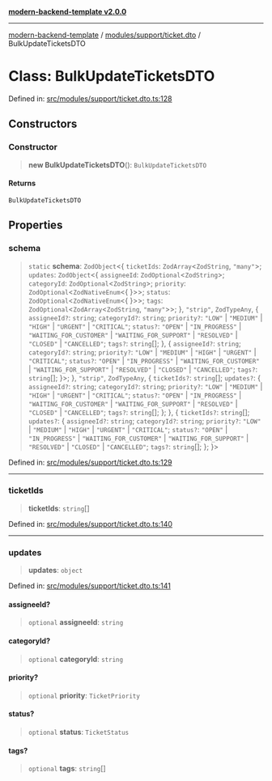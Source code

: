 [**modern-backend-template v2.0.0**](../../../../README.md)

***

[modern-backend-template](../../../../modules.md) / [modules/support/ticket.dto](../README.md) / BulkUpdateTicketsDTO

# Class: BulkUpdateTicketsDTO

Defined in: [src/modules/support/ticket.dto.ts:128](https://github.com/maemreyo/saas-4cus-nodejs/blob/2a5b3f3aa11335dfa561e80e1feabb8e6084261e/src/modules/support/ticket.dto.ts#L128)

## Constructors

### Constructor

> **new BulkUpdateTicketsDTO**(): `BulkUpdateTicketsDTO`

#### Returns

`BulkUpdateTicketsDTO`

## Properties

### schema

> `static` **schema**: `ZodObject`\<\{ `ticketIds`: `ZodArray`\<`ZodString`, `"many"`\>; `updates`: `ZodObject`\<\{ `assigneeId`: `ZodOptional`\<`ZodString`\>; `categoryId`: `ZodOptional`\<`ZodString`\>; `priority`: `ZodOptional`\<`ZodNativeEnum`\<\{ \}\>\>; `status`: `ZodOptional`\<`ZodNativeEnum`\<\{ \}\>\>; `tags`: `ZodOptional`\<`ZodArray`\<`ZodString`, `"many"`\>\>; \}, `"strip"`, `ZodTypeAny`, \{ `assigneeId?`: `string`; `categoryId?`: `string`; `priority?`: `"LOW"` \| `"MEDIUM"` \| `"HIGH"` \| `"URGENT"` \| `"CRITICAL"`; `status?`: `"OPEN"` \| `"IN_PROGRESS"` \| `"WAITING_FOR_CUSTOMER"` \| `"WAITING_FOR_SUPPORT"` \| `"RESOLVED"` \| `"CLOSED"` \| `"CANCELLED"`; `tags?`: `string`[]; \}, \{ `assigneeId?`: `string`; `categoryId?`: `string`; `priority?`: `"LOW"` \| `"MEDIUM"` \| `"HIGH"` \| `"URGENT"` \| `"CRITICAL"`; `status?`: `"OPEN"` \| `"IN_PROGRESS"` \| `"WAITING_FOR_CUSTOMER"` \| `"WAITING_FOR_SUPPORT"` \| `"RESOLVED"` \| `"CLOSED"` \| `"CANCELLED"`; `tags?`: `string`[]; \}\>; \}, `"strip"`, `ZodTypeAny`, \{ `ticketIds?`: `string`[]; `updates?`: \{ `assigneeId?`: `string`; `categoryId?`: `string`; `priority?`: `"LOW"` \| `"MEDIUM"` \| `"HIGH"` \| `"URGENT"` \| `"CRITICAL"`; `status?`: `"OPEN"` \| `"IN_PROGRESS"` \| `"WAITING_FOR_CUSTOMER"` \| `"WAITING_FOR_SUPPORT"` \| `"RESOLVED"` \| `"CLOSED"` \| `"CANCELLED"`; `tags?`: `string`[]; \}; \}, \{ `ticketIds?`: `string`[]; `updates?`: \{ `assigneeId?`: `string`; `categoryId?`: `string`; `priority?`: `"LOW"` \| `"MEDIUM"` \| `"HIGH"` \| `"URGENT"` \| `"CRITICAL"`; `status?`: `"OPEN"` \| `"IN_PROGRESS"` \| `"WAITING_FOR_CUSTOMER"` \| `"WAITING_FOR_SUPPORT"` \| `"RESOLVED"` \| `"CLOSED"` \| `"CANCELLED"`; `tags?`: `string`[]; \}; \}\>

Defined in: [src/modules/support/ticket.dto.ts:129](https://github.com/maemreyo/saas-4cus-nodejs/blob/2a5b3f3aa11335dfa561e80e1feabb8e6084261e/src/modules/support/ticket.dto.ts#L129)

***

### ticketIds

> **ticketIds**: `string`[]

Defined in: [src/modules/support/ticket.dto.ts:140](https://github.com/maemreyo/saas-4cus-nodejs/blob/2a5b3f3aa11335dfa561e80e1feabb8e6084261e/src/modules/support/ticket.dto.ts#L140)

***

### updates

> **updates**: `object`

Defined in: [src/modules/support/ticket.dto.ts:141](https://github.com/maemreyo/saas-4cus-nodejs/blob/2a5b3f3aa11335dfa561e80e1feabb8e6084261e/src/modules/support/ticket.dto.ts#L141)

#### assigneeId?

> `optional` **assigneeId**: `string`

#### categoryId?

> `optional` **categoryId**: `string`

#### priority?

> `optional` **priority**: `TicketPriority`

#### status?

> `optional` **status**: `TicketStatus`

#### tags?

> `optional` **tags**: `string`[]
